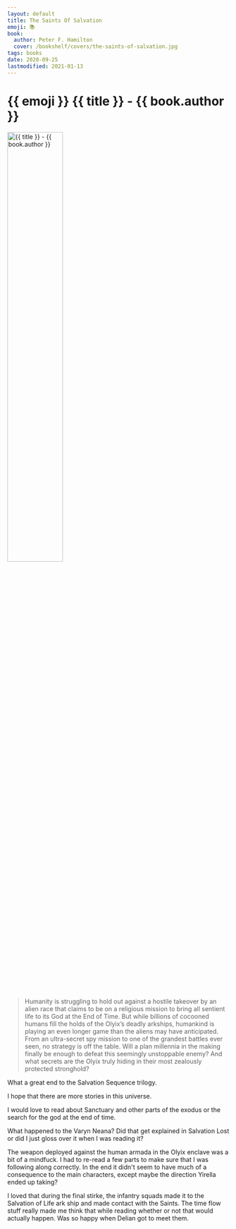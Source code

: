 ```yaml
---
layout: default
title: The Saints Of Salvation
emoji: 📚
book: 
  author: Peter F. Hamilton
  cover: /bookshelf/covers/the-saints-of-salvation.jpg
tags: books
date: 2020-09-25
lastmodified: 2021-01-13
---
```


<h1>{{ emoji }} {{ title }} - {{ book.author }}</h1>

<img src="{{ book.cover }}" alt="{{ title }} - {{ book.author }}" class="responsive-image img-center" width="50%">

> Humanity is struggling to hold out against a hostile takeover by an alien race that claims to be on a religious mission to bring all sentient life to its God at the End of Time. But while billions of cocooned humans fill the holds of the Olyix’s deadly arkships, humankind is playing an even longer game than the aliens may have anticipated. From an ultra-secret spy mission to one of the grandest battles ever seen, no strategy is off the table. Will a plan millennia in the making finally be enough to defeat this seemingly unstoppable enemy? And what secrets are the Olyix truly hiding in their most zealously protected stronghold?

What a great end to the Salvation Sequence trilogy.

I hope that there are more stories in this universe.

I would love to read about Sanctuary and other parts of the exodus or the search for the god at the end of time.

What happened to the Varyn Neana? Did that get explained in Salvation Lost or did I just gloss over it when I was reading it?

The weapon deployed against the human armada in the Olyix enclave was a bit of a mindfuck. I had to re-read a few parts to make sure that I was following along correctly. In the end it didn't seem to have much of a consequence to the main characters, except maybe the direction Yirella ended up taking?

I loved that during the final stirke, the infantry squads made it to the Salvation of Life ark ship and made contact with the Saints. The time flow stuff really made me think that while reading whether or not that would actually happen. Was so happy when Delian got to meet them.

